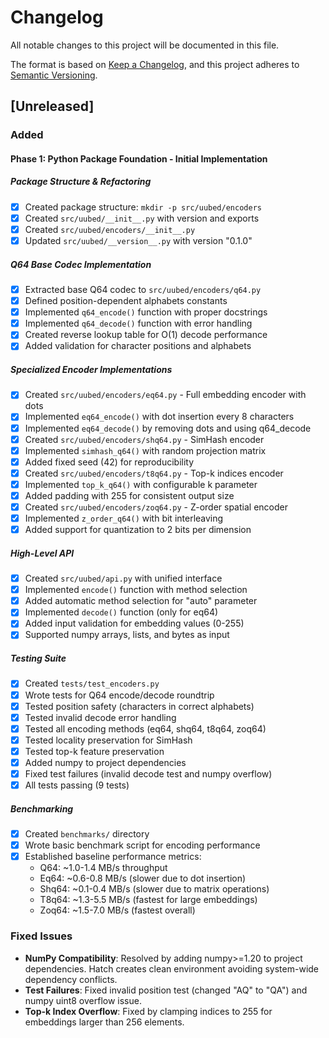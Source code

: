 # Changelog

All notable changes to this project will be documented in this file.

The format is based on [Keep a Changelog](https://keepachangelog.com/en/1.0.0/),
and this project adheres to [Semantic Versioning](https://semver.org/spec/v2.0.0.html).

## [Unreleased]

### Added

#### Phase 1: Python Package Foundation - Initial Implementation

##### Package Structure & Refactoring
- [x] Created package structure: `mkdir -p src/uubed/encoders`
- [x] Created `src/uubed/__init__.py` with version and exports
- [x] Created `src/uubed/encoders/__init__.py`
- [x] Updated `src/uubed/__version__.py` with version "0.1.0"

##### Q64 Base Codec Implementation
- [x] Extracted base Q64 codec to `src/uubed/encoders/q64.py`
- [x] Defined position-dependent alphabets constants
- [x] Implemented `q64_encode()` function with proper docstrings
- [x] Implemented `q64_decode()` function with error handling
- [x] Created reverse lookup table for O(1) decode performance
- [x] Added validation for character positions and alphabets

##### Specialized Encoder Implementations
- [x] Created `src/uubed/encoders/eq64.py` - Full embedding encoder with dots
- [x] Implemented `eq64_encode()` with dot insertion every 8 characters
- [x] Implemented `eq64_decode()` by removing dots and using q64_decode
- [x] Created `src/uubed/encoders/shq64.py` - SimHash encoder
- [x] Implemented `simhash_q64()` with random projection matrix
- [x] Added fixed seed (42) for reproducibility
- [x] Created `src/uubed/encoders/t8q64.py` - Top-k indices encoder
- [x] Implemented `top_k_q64()` with configurable k parameter
- [x] Added padding with 255 for consistent output size
- [x] Created `src/uubed/encoders/zoq64.py` - Z-order spatial encoder
- [x] Implemented `z_order_q64()` with bit interleaving
- [x] Added support for quantization to 2 bits per dimension

##### High-Level API
- [x] Created `src/uubed/api.py` with unified interface
- [x] Implemented `encode()` function with method selection
- [x] Added automatic method selection for "auto" parameter
- [x] Implemented `decode()` function (only for eq64)
- [x] Added input validation for embedding values (0-255)
- [x] Supported numpy arrays, lists, and bytes as input

##### Testing Suite
- [x] Created `tests/test_encoders.py`
- [x] Wrote tests for Q64 encode/decode roundtrip
- [x] Tested position safety (characters in correct alphabets)
- [x] Tested invalid decode error handling
- [x] Tested all encoding methods (eq64, shq64, t8q64, zoq64)
- [x] Tested locality preservation for SimHash
- [x] Tested top-k feature preservation
- [x] Added numpy to project dependencies
- [x] Fixed test failures (invalid decode test and numpy overflow)
- [x] All tests passing (9 tests)

##### Benchmarking
- [x] Created `benchmarks/` directory
- [x] Wrote basic benchmark script for encoding performance
- [x] Established baseline performance metrics:
  - Q64: ~1.0-1.4 MB/s throughput
  - Eq64: ~0.6-0.8 MB/s (slower due to dot insertion)
  - Shq64: ~0.1-0.4 MB/s (slower due to matrix operations)
  - T8q64: ~1.3-5.5 MB/s (fastest for large embeddings)
  - Zoq64: ~1.5-7.0 MB/s (fastest overall)

### Fixed Issues

- **NumPy Compatibility**: Resolved by adding numpy>=1.20 to project dependencies. Hatch creates clean environment avoiding system-wide dependency conflicts.
- **Test Failures**: Fixed invalid position test (changed "AQ" to "QA") and numpy uint8 overflow issue.
- **Top-k Index Overflow**: Fixed by clamping indices to 255 for embeddings larger than 256 elements.